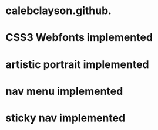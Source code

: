 # calebclayson.github.

# CSS3 Webfonts implemented
# artistic portrait implemented
# nav menu implemented
# sticky nav implemented